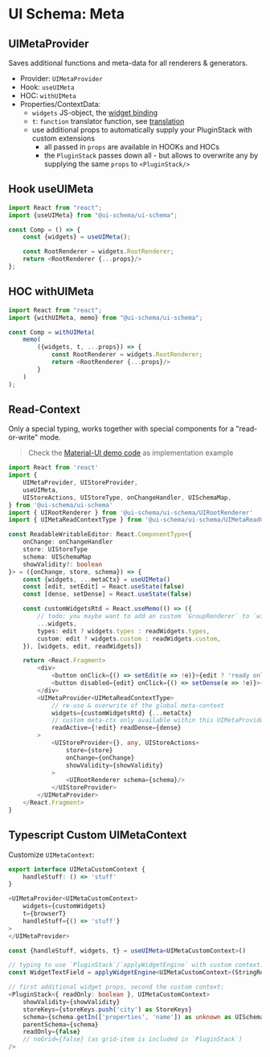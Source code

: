 # UI Schema: Meta

## UIMetaProvider

Saves additional functions and meta-data for all renderers & generators.

- Provider: `UIMetaProvider`
- Hook: `useUIMeta`
- HOC: `withUIMeta`
- Properties/ContextData:
    - `widgets` JS-object, the [widget binding](/docs/widgets)
    - `t`: `function` translator function, see [translation](/docs/localization#translation)
    - use additional props to automatically supply your PluginStack with custom extensions
        - all passed in `props` are available in HOOKs and HOCs
        - the `PluginStack` passes down all - but allows to overwrite any by supplying the same `props` to `<PluginStack/>`

## Hook useUIMeta

```js
import React from "react";
import {useUIMeta} from "@ui-schema/ui-schema";

const Comp = () => {
    const {widgets} = useUIMeta();

    const RootRenderer = widgets.RootRenderer;
    return <RootRenderer {...props}/>
};
```

## HOC withUIMeta

```js
import React from "react";
import {withUIMeta, memo} from "@ui-schema/ui-schema";

const Comp = withUIMeta(
    memo(
        ({widgets, t, ...props}) => {
            const RootRenderer = widgets.RootRenderer;
            return <RootRenderer {...props}/>
        }
    )
);
```

## Read-Context

Only a special typing, works together with special components for a "read-or-write" mode.

> Check the [Material-UI demo code](https://github.com/ui-schema/ui-schema/blob/master/packages/demo/src/material-ui/material-ui-read-write.tsx) as implementation example

```typescript tsx
import React from 'react'
import {
    UIMetaProvider, UIStoreProvider,
    useUIMeta,
    UIStoreActions, UIStoreType, onChangeHandler, UISchemaMap,
} from '@ui-schema/ui-schema'
import { UIRootRenderer } from '@ui-schema/ui-schema/UIRootRenderer'
import { UIMetaReadContextType } from '@ui-schema/ui-schema/UIMetaReadContext'

const ReadableWritableEditor: React.ComponentType<{
    onChange: onChangeHandler
    store: UIStoreType
    schema: UISchemaMap
    showValidity?: boolean
}> = ({onChange, store, schema}) => {
    const {widgets, ...metaCtx} = useUIMeta()
    const [edit, setEdit] = React.useState(false)
    const [dense, setDense] = React.useState(false)

    const customWidgetsRtd = React.useMemo(() => ({
        // todo: you maybe want to add an custom `GroupRenderer` to `widgets` which supports the `readDense` mode
        ...widgets,
        types: edit ? widgets.types : readWidgets.types,
        custom: edit ? widgets.custom : readWidgets.custom,
    }), [widgets, edit, readWidgets])

    return <React.Fragment>
        <div>
            <button onClick={() => setEdit(e => !e)}>{edit ? 'ready only' : 'edit'}</button>
            <button disabled={edit} onClick={() => setDense(e => !e)}>{dense ? 'normal-size' : 'dense'}</button>
        </div>
        <UIMetaProvider<UIMetaReadContextType>
            // re-use & overwrite of the global meta-context
            widgets={customWidgetsRtd} {...metaCtx}
            // custom meta-ctx only available within this UIMetaProvider context
            readActive={!edit} readDense={dense}
        >
            <UIStoreProvider<{}, any, UIStoreActions>
                store={store}
                onChange={onChange}
                showValidity={showValidity}
            >
                <UIRootRenderer schema={schema}/>
            </UIStoreProvider>
        </UIMetaProvider>
    </React.Fragment>
}
```

## Typescript Custom UIMetaContext

Customize `UIMetaContext`:

```typescript tsx
export interface UIMetaCustomContext {
    handleStuff: () => 'stuff'
}

<UIMetaProvider<UIMetaCustomContext>
    widgets={customWidgets}
    t={browserT}
    handleStuff={() => 'stuff'}
>
</UIMetaProvider>

const {handleStuff, widgets, t} = useUIMeta<UIMetaCustomContext>()

// typing to use `PluginStack`/`applyWidgetEngine` with custom context:
const WidgetTextField = applyWidgetEngine<UIMetaCustomContext>(StringRenderer)

// first additional widget props, second the custom context:
<PluginStack<{ readOnly: boolean }, UIMetaCustomContext>
    showValidity={showValidity}
    storeKeys={storeKeys.push('city') as StoreKeys}
    schema={schema.getIn(['properties', 'name']) as unknown as UISchemaMap}
    parentSchema={schema}
    readOnly={false}
    // noGrid={false} (as grid-item is included in `PluginStack`)
/>
```
